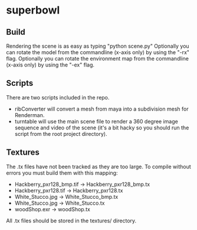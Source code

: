 # superbowl

## Build
Rendering the scene is as easy as typing  "python scene.py"
Optionally you can rotate the model from the commandline (x-axis only) by using the "-rx" flag.
Optionally you can rotate the environment map from the commandline (x-axis only) by using the "-ex" flag.


## Scripts
There are two scripts included in the repo.
- ribConverter will convert a mesh from maya into a subdivision mesh for Renderman.
- turntable will use the main scene file to render a 360 degree image sequence and video of the scene (it's a bit hacky so you should run the script from the root project directory).


## Textures
The .tx files have not been tracked as they are too large. To compile without errors
you must build them with this mapping:
- Hackberry_pxr128_bmp.tif -> Hackberry_pxr128_bmp.tx
- Hackberry_pxr128.tif     -> Hackberry_pxr128.tx  
- White_Stucco.jpg         -> White_Stucco_bmp.tx
- White_Stucco.jpg         -> White_Stucco.tx 
- woodShop.exr             -> woodShop.tx

All .tx files should be stored in the textures/ directory.
